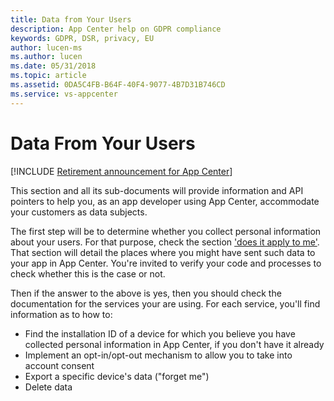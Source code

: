 ```yaml
---
title: Data from Your Users 
description: App Center help on GDPR compliance
keywords: GDPR, DSR, privacy, EU
author: lucen-ms
ms.author: lucen
ms.date: 05/31/2018 
ms.topic: article 
ms.assetid: 0DA5C4FB-B64F-40F4-9077-4B7D31B746CD
ms.service: vs-appcenter
---
```


# Data From Your Users

[!INCLUDE [Retirement announcement for App Center](~/includes/retirement.md)]

This section and all its sub-documents will provide information and API pointers to help you, as an app developer using App Center, accommodate your customers as data subjects.

The first step will be to determine whether you collect personal information about your users. For that purpose, check the section ['does it apply to me'](~/gdpr/does-it-apply-to-me.md). That section will detail the places where you might have sent such data to your app in App Center. You're invited to verify your code and processes to check whether this is the case or not.

Then if the answer to the above is yes, then you should check the documentation for the services your are using. For each service, you'll find information as to how to:

- Find the installation ID of a device for which you believe you have collected personal information in App Center, if you don't have it already
- Implement an opt-in/opt-out mechanism to allow you to take into account consent
- Export a specific device's data ("forget me")
- Delete data
